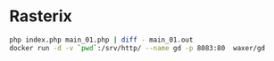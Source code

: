 # Rasterix

```bash
php index.php main_01.php | diff - main_01.out
docker run -d -v `pwd`:/srv/http/ --name gd -p 8083:80  waxer/gd
```
